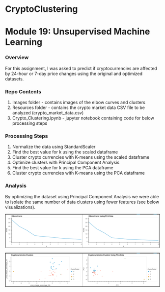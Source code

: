 # CryptoClustering
# Module 19: Unsupervised Machine Learning

### Overview

For this assignment, I was asked to predict if cryptocurrencies are affected by 24-hour or 7-day price changes using the original and optimized datasets.

### Repo Contents

1. Images folder - contains images of the elbow curves and clusters
2. Resources folder - contains the crypto market data CSV file to be analyzed (crypto_market_data.csv)
3. Crypto_Clustering.ipynb - jupyter notebook containing code for below processing steps

### Processing Steps

1. Normalize the data using StandardScaler
2. Find the best value for k using the scaled dataframe
3. Cluster crypto currencies with K-means using the scaled dataframe
4. Optimize clusters with Principal Component Analysis
5. Find the best value for k using the PCA dataframe
6. Cluster crypto currencies with K-means using the PCA dataframe

### Analysis

By optimizing the dataset using Principal Component Analysis we were able to isolate the same number of data clusters using fewer features (see below visualizations).

![alt text](<Images/Elbow Curves.png>)

![alt text](Images/Clusters.png)